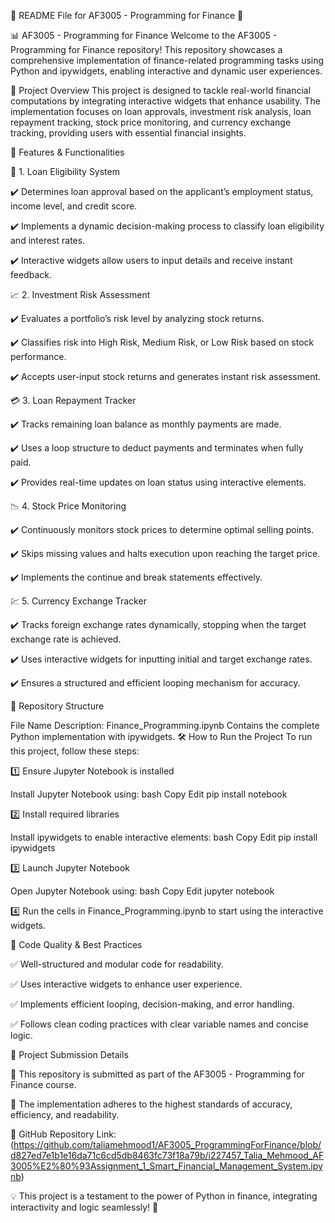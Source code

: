 🌟 README File for AF3005 - Programming for Finance 🌟

📊 AF3005 - Programming for Finance
Welcome to the AF3005 - Programming for Finance repository! This repository showcases a comprehensive implementation of finance-related programming tasks using Python and ipywidgets, enabling interactive and dynamic user experiences.

🚀 Project Overview
This project is designed to tackle real-world financial computations by integrating interactive widgets that enhance usability. The implementation focuses on loan approvals, investment risk analysis, loan repayment tracking, stock price monitoring, and currency exchange tracking, providing users with essential financial insights.

📌 Features & Functionalities

🏦 1. Loan Eligibility System

✔️ Determines loan approval based on the applicant’s employment status, income level, and credit score.

✔️ Implements a dynamic decision-making process to classify loan eligibility and interest rates.

✔️ Interactive widgets allow users to input details and receive instant feedback.

📈 2. Investment Risk Assessment

✔️ Evaluates a portfolio’s risk level by analyzing stock returns.

✔️ Classifies risk into High Risk, Medium Risk, or Low Risk based on stock performance.

✔️ Accepts user-input stock returns and generates instant risk assessment.

💳 3. Loan Repayment Tracker

✔️ Tracks remaining loan balance as monthly payments are made.

✔️ Uses a loop structure to deduct payments and terminates when fully paid.

✔️ Provides real-time updates on loan status using interactive elements.

📉 4. Stock Price Monitoring

✔️ Continuously monitors stock prices to determine optimal selling points.

✔️ Skips missing values and halts execution upon reaching the target price.

✔️ Implements the continue and break statements effectively.

💹 5. Currency Exchange Tracker

✔️ Tracks foreign exchange rates dynamically, stopping when the target exchange rate is achieved.

✔️ Uses interactive widgets for inputting initial and target exchange rates.

✔️ Ensures a structured and efficient looping mechanism for accuracy.

📂 Repository Structure

File Name	Description:
Finance_Programming.ipynb	Contains the complete Python implementation with ipywidgets.
🛠 How to Run the Project
To run this project, follow these steps:

1️⃣ Ensure Jupyter Notebook is installed

Install Jupyter Notebook using:
bash
Copy
Edit
pip install notebook

2️⃣ Install required libraries

Install ipywidgets to enable interactive elements:
bash
Copy
Edit
pip install ipywidgets

3️⃣ Launch Jupyter Notebook

Open Jupyter Notebook using:
bash
Copy
Edit
jupyter notebook

4️⃣ Run the cells in Finance_Programming.ipynb to start using the interactive widgets.

📜 Code Quality & Best Practices

✅ Well-structured and modular code for readability.

✅ Uses interactive widgets to enhance user experience.

✅ Implements efficient looping, decision-making, and error handling.

✅ Follows clean coding practices with clear variable names and concise logic.

🎯 Project Submission Details

📌 This repository is submitted as part of the AF3005 - Programming for Finance course.

📌 The implementation adheres to the highest standards of accuracy, efficiency, and readability.

🔗 GitHub Repository Link: (https://github.com/taliamehmood1/AF3005_ProgrammingForFinance/blob/d827ed7e1b1e16da71c6cd5db8463fc73f18a79b/i227457_Talia_Mehmood_AF3005%E2%80%93Assignment_1_Smart_Financial_Management_System.ipynb)

💡 This project is a testament to the power of Python in finance, integrating interactivity and logic seamlessly! 🚀
